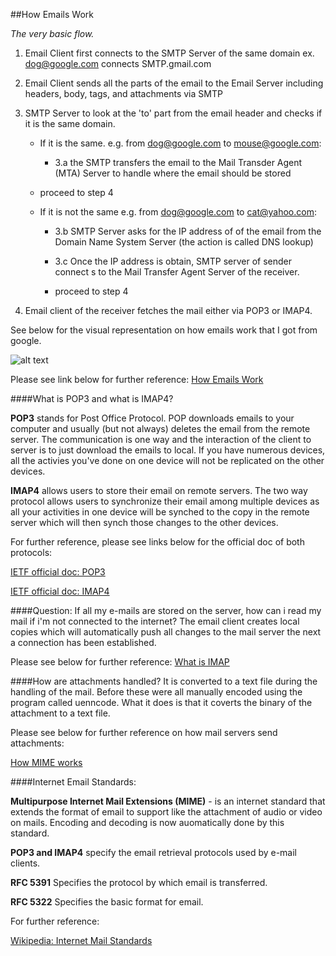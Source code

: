 ##How Emails Work

*The very basic flow.*

1. Email Client first connects to the SMTP Server of the same domain ex. dog@google.com connects SMTP.gmail.com

2. Email Client sends all the parts of the email to the Email Server including headers, body, tags, and attachments via SMTP

3. SMTP Server to look at the 'to' part from the email header and checks if it is the same domain.

	*	If it is the same. e.g. from dog@google.com to mouse@google.com:		
		*	3.a the SMTP transfers the email to the Mail Transder Agent (MTA) Server to handle where the email should be stored
	*	proceed to step 4

	*	If it is not the same e.g. from dog@google.com to cat@yahoo.com:
		*	3.b SMTP Server asks for the IP address of of the email from the Domain Name System Server (the action is called DNS lookup)
			
		*	3.c Once the IP address is obtain, SMTP server of sender connect s to the Mail Transfer Agent Server of the receiver.
		*	proceed to step 4

4. Email client of the receiver fetches the mail either via POP3 or IMAP4.

See below for the visual representation on how emails work that I got from google.

![alt text](https://github.com/antoniocarlosortiz/svi-training/blob/master/photos/email2.gif 'my drawing')

Please see link below for further reference:
[How Emails Work](http://computer.howstuffworks.com/e-mail-messaging/email.htm)

####What is POP3 and what is IMAP4?

**POP3** stands for Post Office Protocol. POP downloads emails to your computer and usually (but not always) deletes the email from the remote server. The communication is one way and the interaction of the client to server is to just download the emails to local. If you have numerous devices, all the activies you've done on one device will not be replicated on the other devices.

**IMAP4** allows users to store their email on remote servers. The two way protocol allows users to synchronize their email among multiple devices as all your activities in one device will be synched to the copy in the remote server which will then synch those changes to the other devices.

For further reference, please see links below for the official doc of both protocols:

[IETF official doc: POP3](https://www.ietf.org/rfc/rfc1939.txt)

[IETF official doc: IMAP4](https://tools.ietf.org/html/rfc3501)

####Question: If all my e-mails are stored on the server, how can i read my mail if i'm not connected to the internet?
The email client creates local copies which will automatically push all changes to the mail server the next a connection has been established.

Please see below for further reference:
[What is IMAP](http://whatismyipaddress.com/imap)

####How are attachments handled?
It is converted to a text file during the handling of the mail. Before these were all  manually encoded using the program called uenncode. What it does is that it coverts the binary of the attachment to a text file. 

Please see below for further reference on how mail servers send attachments:

[How MIME works](http://email.about.com/cs/standards/a/mime.htm)

####Internet Email Standards:

**Multipurpose Internet Mail Extensions (MIME)** - is an internet standard that extends the format of email to support like the attachment of audio or video on mails. Encoding and decoding is now auomatically done by this standard.

**POP3 and IMAP4** specify the email retrieval protocols used by e-mail clients.

**RFC 5391** Specifies the protocol by which email is transferred.

**RFC 5322** Specifies the basic format for email.

For further reference:

[Wikipedia: Internet Mail Standards](http://en.wikipedia.org/wiki/Internet_mail_standard)
